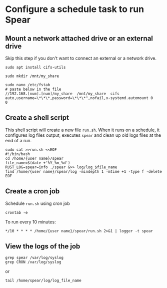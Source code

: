 # Configure a schedule task to run Spear

## Mount a network attached drive or an external drive

Skip this step if you don't want to connect an external or a network drive.

```shell
sudo apt install cifs-utils

sudo mkdir /mnt/my_share

sudo nano /etc/fstab
# paste below in the file
//192.168.[num].[num]/my_share  /mnt/my_share  cifs  auto,username=\*\*\*,password=\*\*\*",nofail,x-systemd.automount 0       0
```

## Create a shell script

This shell script will create a new file `run.sh`. When it runs on a schedule, it configures log files output, executes `spear` and clean up old logs files at the end of a run.

```shell
sudo cat >>run.sh <<EOF
#!/bin/bash
cd /home/{user name}/spear
file_name=$(date +'%Y_%m_%d')
RUST_LOG=spear=info ./spear &>> log/log_$file_name
find /home/{user name}/spear/log -mindepth 1 -mtime +1 -type f -delete
EOF
```

## Create a cron job

Schedule `run.sh` using cron job

```shell
crontab -e
```

To run every 10 minutes:

```shell
*/10 * * * * /home/{user name}/spear/run.sh 2>&1 | logger -t spear
```

## View the logs of the job

```shell
grep spear /var/log/syslog
grep CRON /var/log/syslog
```

or

```shell
tail /home/spear/log/log_file_name
```
